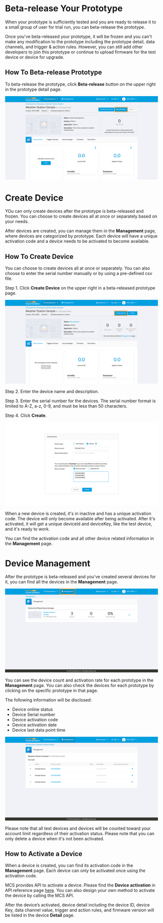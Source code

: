 # Beta-release Your Prototype

When your prototype is sufficiently tested and you are ready to release it to a small group of user for trial run, you can beta-release the prototype.

Once you've beta-released your prototype, it will be frozen and you can't make any modification to the prototype including the prototype detail, data channels, and trigger & action rules. However, you can still add other developers to join this prototype or continue to upload firmware for the test device or device for upgrade.

## How To Beta-release Prototype

To beta-release the prototype, click **Beta-release** button on the upper right in the prototype detail page.

![](../images/beta_release/img_betarelease_01.png)

# Create Device

YOu can only create devices after the prototype is beta-released and frozen. You can choose to create devices all at once or separately based on your needs.

After devices are created, you can manage them in the **Management** page, where devices are categorized by prototype. Each device will have a unique activation code and a device needs to be activated to become available.

## How To Create Device

You can choose to create devices all at once or separately. You can also choose to enter the serial number manually or by using a pre-defined csv file.

Step 1. Click **Create Device** on the upper right in a beta-released prototype page.

![](../images/beta_release/img_betarelease_02.png)

Step 2. Enter the device name and description.

Step 3. Enter the serial number for the devices. The serial number format is limited to A-Z, a-z, 0-9, and must be less than 50 characters.

Step 4. Click **Create**.

![](../images/beta_release/img_betarelease_03.png)

When a new device is created, it's in inactive and has a unique activation code. The device will only become available after being activated. After it's activated, it will get a unique deviceId and deviceKey, like the test device, and it's ready to work.

You can find the activation code and all other device related information in the **Management** page.

# Device Management

After the prototype is beta-released and you've created several devices for it, you can find all the devices in the **Management** page.

![](../images/beta_release/img_betarelease_04.png)

You can see the device count and activation rate for each prototype in the **Management** page. You can also check the devices for each prototype by clicking on the specific prototype in that page.

The following information will be disclosed:
* Device online status
* Device Serial number
* Device activation code
* Device activation date
* Device last data point time

![](../images/beta_release/img_betarelease_05.png)

Please note that all test devices and devices will be counted toward your account limit regardless of their activation status. Please note that you can only delete a device when it's not been activated.

## How to Activate a Device

When a device is created, you can find its activation code in the **Management** page. Each device can only be activated once using the activation code.

MCS provides API to activate a device. Please find the **Device activation** in API reference page [here](../api_references/). You can also design your own method to activate the device by calling the MCS API.

After the device’s activated, device detail including the device ID, device Key, data channel value, trigger and action rules, and firmware version will be listed in the device **Detail** page.
